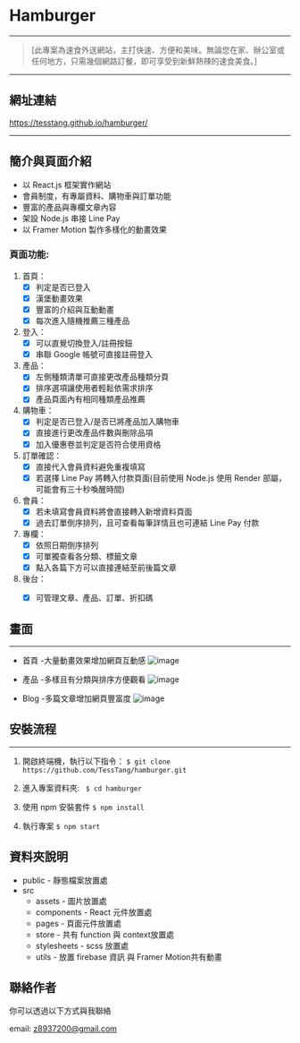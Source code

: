 # Hamburger

---

> [此專案為速食外送網站，主打快速、方便和美味。無論您在家、辦公室或任何地方，只需幾個網路訂餐，即可享受到新鮮熱辣的速食美食。]


---

## 網址連結
https://tesstang.github.io/hamburger/

---

## 簡介與頁面介紹
* 以 React.js 框架實作網站
* 會員制度，有專屬資料、購物車與訂單功能
* 豐富的產品與專欄文章內容
* 架設 Node.js 串接 Line Pay
* 以 Framer Motion 製作多樣化的動畫效果

### 頁面功能:
1. 首頁：
    - [x] 判定是否已登入
    - [x] 漢堡動畫效果
    - [x] 豐富的介紹與互動動畫
    - [x] 每次進入隨機推薦三種產品

2. 登入：
    - [x] 可以直覺切換登入/註冊按鈕
    - [x] 串聯 Google 帳號可直接註冊登入

3. 產品：
    - [x] 左側種類清單可直接更改產品種類分頁
    - [x] 排序選項讓使用者輕鬆依需求排序
    - [x] 產品頁面內有相同種類產品推薦

4. 購物車：
    - [x] 判定是否已登入/是否已將產品加入購物車
    - [x] 直接進行更改產品件數與刪除品項
    - [x] 加入優惠卷並判定是否符合使用資格

5. 訂單確認：
    - [x] 直接代入會員資料避免重複填寫
    - [x] 若選擇 Line Pay 將轉入付款頁面(目前使用 Node.js 使用 Render 部屬，可能會有三十秒喚醒時間)

6. 會員：
    - [x] 若未填寫會員資料將會直接轉入新增資料頁面
    - [x] 過去訂單倒序排列，且可查看每筆詳情且也可連結 Line Pay 付款

7. 專欄：
    - [x] 依照日期倒序排列
    - [x] 可單獨查看各分類、標籤文章
    - [x] 點入各篇下方可以直接連結至前後篇文章

8. 後台：
    - [x] 可管理文章、產品、訂單、折扣碼


## 畫面

---
* 首頁 -大量動畫效果增加網頁互動感
![image](https://github.com/TessTang/hamburger/blob/main/src/assets/Index.gif)

* 產品 -多樣且有分類與排序方便觀看
![image](https://github.com/TessTang/hamburger/blob/main/src/assets/Product.gif)

* Blog -多篇文章增加網頁豐富度
![image](https://github.com/TessTang/hamburger/blob/main/src/assets/Blog.gif)



## 安裝流程

---

1. 開啟終端機，執行以下指令：
`$ git clone https://github.com/TessTang/hamburger.git`

2. 進入專案資料夾:
` $ cd hamburger`

3. 使用 npm 安裝套件
`$ npm install`

4. 執行專案
`$ npm start`

## 資料夾說明
* public - 靜態檔案放置處
* src
    * assets - 圖片放置處
    * components - React 元件放置處
    * pages - 頁面元件放置處
    * store - 共有 function 與 context放置處
    * stylesheets - scss 放置處
    * utils - 放置 firebase 資訊 與 Framer Motion共有動畫

## 聯絡作者
你可以透過以下方式與我聯絡

email: z8937200@gmail.com

